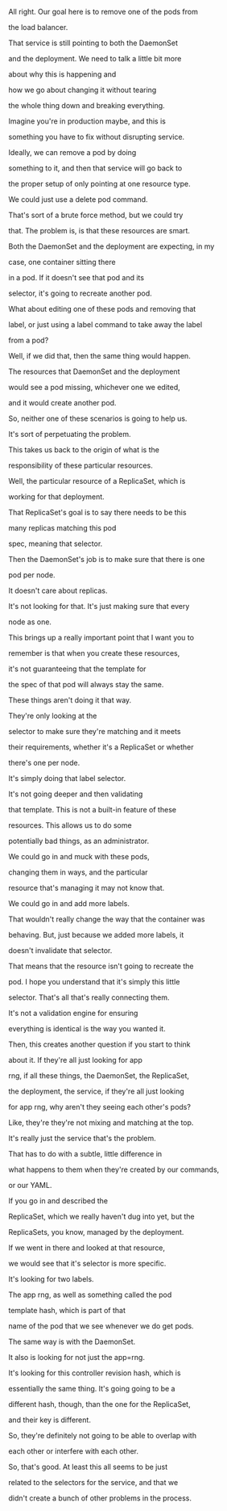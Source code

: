 All right. Our goal here is to remove one of the pods from

the load balancer.

That service is still pointing to both the DaemonSet

and the deployment. We need to talk a little bit more

about why this is happening and

how we go about changing it without tearing

the whole thing down and breaking everything.

Imagine you're in production maybe, and this is

something you have to fix without disrupting service.

Ideally, we can remove a pod by doing

something to it, and then that service will go back to

the proper setup of only pointing at one resource type.

We could just use a delete pod command.

That's sort of a brute force method, but we could try

that. The problem is, is that these resources are smart.

Both the DaemonSet and the deployment are expecting, in my

case, one container sitting there

in a pod. If it doesn't see that pod and its

selector, it's going to recreate another pod.

What about editing one of these pods and removing that

label, or just using a label command to take away the label

from a pod?

Well, if we did that, then the same thing would happen.

The resources that DaemonSet and the deployment

would see a pod missing, whichever one we edited,

and it would create another pod.

So, neither one of these scenarios is going to help us.

It's sort of perpetuating the problem.

This takes us back to the origin of what is the

responsibility of these particular resources.

Well, the particular resource of a ReplicaSet, which is

working for that deployment.

That ReplicaSet's goal is to say there needs to be this

many replicas matching this pod

spec, meaning that selector.

Then the DaemonSet's job is to make sure that there is one

pod per node.

It doesn't care about replicas.

It's not looking for that. It's just making sure that every

node as one.

This brings up a really important point that I want you to

remember is that when you create these resources,

it's not guaranteeing that the template for

the spec of that pod will always stay the same.

These things aren't doing it that way.

They're only looking at the

selector to make sure they're matching and it meets

their requirements, whether it's a ReplicaSet or whether

there's one per node.

It's simply doing that label selector.

It's not going deeper and then validating

that template. This is not a built-in feature of these

resources. This allows us to do some

potentially bad things, as an administrator.

We could go in and muck with these pods,

changing them in ways, and the particular

resource that's managing it may not know that.

We could go in and add more labels.

That wouldn't really change the way that the container was

behaving. But, just because we added more labels, it

doesn't invalidate that selector.

That means that the resource isn't going to recreate the

pod. I hope you understand that it's simply this little

selector. That's all that's really connecting them.

It's not a validation engine for ensuring

everything is identical is the way you wanted it.

Then, this creates another question if you start to think

about it. If they're all just looking for app

rng, if all these things, the DaemonSet, the ReplicaSet,

the deployment, the service, if they're all just looking

for app rng, why aren't they seeing each other's pods?

Like, they're they're not mixing and matching at the top.

It's really just the service that's the problem.

That has to do with a subtle, little difference in

what happens to them when they're created by our commands,

or our YAML.

If you go in and described the

ReplicaSet, which we really haven't dug into yet, but the

ReplicaSets, you know, managed by the deployment.

If we went in there and looked at that resource,

we would see that it's selector is more specific.

It's looking for two labels.

The app rng, as well as something called the pod

template hash, which is part of that

name of the pod that we see whenever we do get pods.

The same way is with the DaemonSet.

It also is looking for not just the app=rng.

It's looking for this controller revision hash, which is

essentially the same thing. It's going going to be a

different hash, though, than the one for the ReplicaSet,

and their key is different.

So, they're definitely not going to be able to overlap with

each other or interfere with each other.

So, that's good. At least this all seems to be just

related to the selectors for the service, and that we

didn't create a bunch of other problems in the process.

